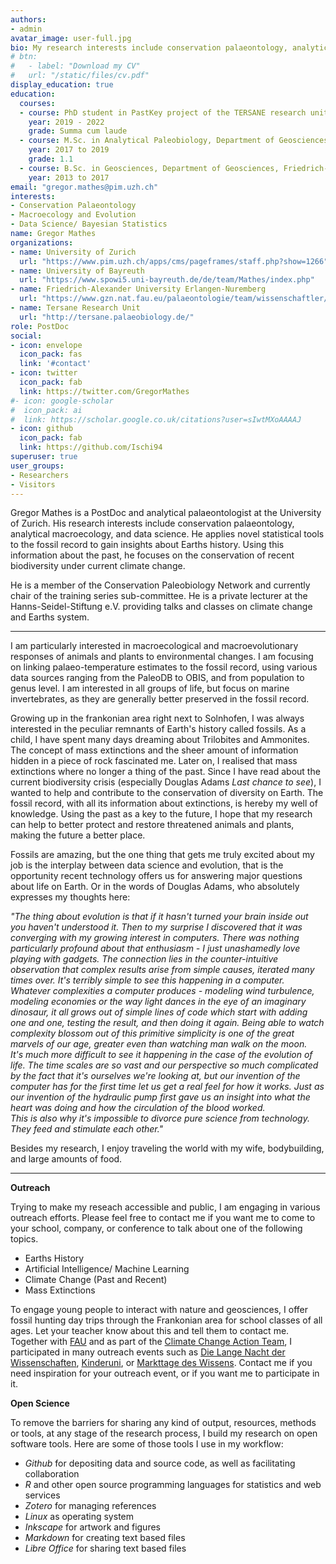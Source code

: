 ```yaml
---
authors:
- admin
avatar_image: user-full.jpg
bio: My research interests include conservation palaeontology, analytical macroecology, and data science  
# btn:  
#   - label: "Download my CV"
#   url: "/static/files/cv.pdf"  
display_education: true
education:
  courses:
  - course: PhD student in PastKey project of the TERSANE research unit with Prof. Dr. Manuel Steinbauer, University of Bayreuth and GeoZentrum Erlangen (Germany)
    year: 2019 - 2022
    grade: Summa cum laude
  - course: M.Sc. in Analytical Paleobiology, Department of Geosciences, Friedrich-Alexander University Erlangen-Nuremberg (Germany)
    year: 2017 to 2019
    grade: 1.1
  - course: B.Sc. in Geosciences, Department of Geosciences, Friedrich-Alexander University Erlangen-Nuremberg (Germany)
    year: 2013 to 2017
email: "gregor.mathes@pim.uzh.ch"
interests:
- Conservation Palaeontology
- Macroecology and Evolution
- Data Science/ Bayesian Statistics
name: Gregor Mathes
organizations:
- name: University of Zurich
  url: "https://www.pim.uzh.ch/apps/cms/pageframes/staff.php?show=1266"
- name: University of Bayreuth
  url: "https://www.spowi5.uni-bayreuth.de/de/team/Mathes/index.php"
- name: Friedrich-Alexander University Erlangen-Nuremberg
  url: "https://www.gzn.nat.fau.eu/palaeontologie/team/wissenschaftler/gregor-mathes/"
- name: Tersane Research Unit
  url: "http://tersane.palaeobiology.de/"
role: PostDoc
social:
- icon: envelope
  icon_pack: fas
  link: '#contact'
- icon: twitter
  icon_pack: fab
  link: https://twitter.com/GregorMathes
#- icon: google-scholar
#  icon_pack: ai
#  link: https://scholar.google.co.uk/citations?user=sIwtMXoAAAAJ
- icon: github
  icon_pack: fab
  link: https://github.com/Ischi94
superuser: true
user_groups:
- Researchers
- Visitors
---
```


Gregor Mathes is a PostDoc and analytical palaeontologist at the University of Zurich. His research interests include conservation palaeontology, analytical macroecology, and data science. He applies novel statistical tools to the fossil record to gain insights about Earths history. Using this information about the past, he focuses on the conservation of recent biodiversity under current climate change. 

He is a member of the Conservation Paleobiology Network and currently chair of the training series sub-committee. He is a private lecturer at the Hanns-Seidel-Stiftung e.V. providing talks and classes on climate change and Earths system. 
  
---  
  
I am particularly interested in macroecological and macroevolutionary responses of animals and plants to environmental changes. I am focusing on linking palaeo-temperature estimates to the fossil record, using various data sources ranging from the PaleoDB to OBIS, and from population to genus level. I am interested in all groups of life, but focus on marine invertebrates, as they are generally better preserved in the fossil record.  
  
Growing up in the frankonian area right next to Solnhofen, I was always interested in the peculiar remnants of Earth's history called fossils. As a child, I have spent many days dreaming about Trilobites and Ammonites. The concept of mass extinctions and the sheer amount of information hidden in a piece of rock fascinated me. Later on, I realised that mass extinctions where no longer a thing of the past. Since I have read about the current biodiversity crisis (especially Douglas Adams *Last chance to see*), I wanted to help and contribute to the conservation of diversity on Earth. The fossil record, with all its information about extinctions, is hereby my well of knowledge. Using the past as a key to the future, I hope that my research can help to better protect and restore threatened animals and plants, making the future a better place.  
  
Fossils are amazing, but the one thing that gets me truly excited about my job is the interplay between data science and evolution, that is the opportunity recent technology offers us for answering major questions about life on Earth. Or in the words of Douglas Adams, who absolutely expresses my thoughts here:  
  
*"The thing about evolution is that if it hasn't turned your brain inside out you haven't understood it. Then to my surprise I discovered that it was converging with my growing interest in computers. There was nothing particularly profound about that enthusiasm - I just unashamedly love playing with gadgets. The connection lies in the counter-intuitive observation that complex results arise from simple causes, iterated many times over. It's terribly simple to see this happening in a computer. Whatever complexities a computer produces - modeling wind turbulence, modeling economies or the way light dances in the eye of an imaginary dinosaur, it all grows out of simple lines of code which start with adding one and one, testing the result, and then doing it again. Being able to watch complexity blossom out of this primitive simplicity is one of the great marvels of our age, greater even than watching man walk on the moon.*  
*It's much more difficult to see it happening in the case of the evolution of life. The time scales are so vast and our perspective so much complicated by the fact that it's ourselves we're looking at, but our invention of the computer has for the first time let us get a real feel for how it works. Just as our invention of the hydraulic pump first gave us an insight into what the heart was doing and how the circulation of the blood worked.*  
*This is also why it's impossible to divorce pure science from technology. They feed and stimulate each other."*
  
  
Besides my research, I enjoy traveling the world with my wife, bodybuilding, and large amounts of food. 
  
---  
  
  
**Outreach**  

Trying to make my reseach accessible and public, I am engaging in various outreach efforts. Please feel free to contact me if you want me to come to your school, company, or conference to talk about one of the following topics.  
- Earths History
- Artificial Intelligence/ Machine Learning
- Climate Change (Past and Recent) 
- Mass Extinctions  
  
To engage young people to interact with nature and geosciences, I offer fossil hunting day trips through the Frankonian area for school classes of all ages. Let your teacher know about this and tell them to contact me. Together with [FAU](https://www.fau.eu/) and as part of the [Climate Change Action Team](http://climatecat.eu/), I participated in many outreach events such as [Die Lange Nacht der Wissenschaften](https://www.nacht-der-wissenschaften.de/), [Kinderuni](https://www.nuernberg.de/internet/kuf_kultur/kinderuni.html), or [Markttage des Wissens](https://www.fau.de/2018/05/news/veranstaltungen/markttage-des-wissens-forscher-geben-einblick-in-ihre-arbeit/). Contact me if you need inspiration for your outreach event, or if you want me to participate in it.  
  
**Open Science**  
  
To remove the barriers for sharing any kind of output, resources, methods or tools, at any stage of the research process, I build my research on open software tools. Here are some of those tools I use in my workflow:  
  
* *Github* for depositing data and source code, as well as facilitating collaboration  
* *R* and other open source programming languages for statistics and web services  
* *Zotero* for managing references  
* *Linux* as operating system  
* *Inkscape* for artwork and figures   
* *Markdown* for creating text based files  
* *Libre Office* for sharing text based files  